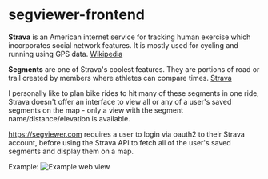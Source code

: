 # segviewer-frontend

**Strava** is an American internet service for tracking human exercise which incorporates social network features. It is mostly used for cycling and running using GPS data. [Wikipedia](https://en.wikipedia.org/wiki/Strava)

**Segments** are one of Strava's coolest features. They are portions of road or trail created by members where athletes can compare times. [Strava](https://support.strava.com/hc/en-us/articles/216918167-Strava-Segments)

I personally like to plan bike rides to hit many of these segments in one ride, Strava doesn't offer an interface to view all or any of a user's saved segments on the map - only a view with the segment name/distance/elevation is available.

https://segviewer.com requires a user to login via oauth2 to their Strava account, before using the Strava API to fetch all of the user's saved segments and display them on a map.

Example:
![Example web view](https://user-images.githubusercontent.com/6465753/141688013-250ee219-3d67-4062-bc74-aa3c5bef7647.png)
